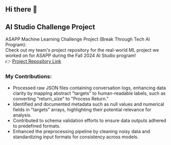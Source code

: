 ## Hi there 👋

## AI Studio Challenge Project
ASAPP Machine Learning Challenge Project (Break Through Tech AI Program):  
Check out my team's project repository for the real-world ML project we worked on for ASAPP during the Fall 2024 AI Studio program!  
👉 [Project Repository Link](https://github.com/AhmedHajAhmed/ASAPP-1A-conversations2structured.git)
### My Contributions:
- Processed raw JSON files containing conversation logs, enhancing data clarity by mapping abstract "targets" to human-readable labels, such as converting "return_size" to "Process Return."
- Identified and documented metadata such as null values and numerical fields in "targets" arrays, highlighting their potential relevance for analysis.
- Contributed to schema validation efforts to ensure data outputs adhered to predefined formats.
- Enhanced the preprocessing pipeline by cleaning noisy data and standardizing input formats for consistency across models.
<!--
**IsabellaAlfaro/IsabellaAlfaro** is a ✨ _special_ ✨ repository because its `README.md` (this file) appears on your GitHub profile.

Here are some ideas to get you started:

- 🔭 I’m currently working on ...
- 🌱 I’m currently learning ...
- 👯 I’m looking to collaborate on ...
- 🤔 I’m looking for help with ...
- 💬 Ask me about ...
- 📫 How to reach me: ...
- 😄 Pronouns: ...
- ⚡ Fun fact: ...
-->
